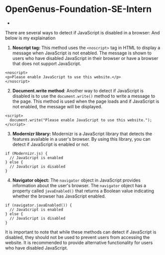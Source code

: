 # OpenGenus-Foundation-SE-Intern
- 
There are several ways to detect if JavaScript is disabled in a browser: And below is my explaination
1. **Noscript tag:** This method uses the ``<noscript>`` tag in HTML to display a message when JavaScript is not enabled. The message is shown to users who have disabled JavaScript in their browser or have a browser that does not support JavaScript.
```
<noscript>
<p>Please enable JavaScript to use this website.</p>
</noscript>
```
2. **Document.write method**: Another way to detect if JavaScript is disabled is to use the ``document.write()`` method to write a message to the page. This method is used when the page loads and if JavaScript is not enabled, the message will be displayed.
```
<script>
  document.write("Please enable JavaScript to use this website.");
</script>
```
3. **Modernizr library:** Modernizr is a JavaScript library that detects the features available in a user's browser. By using this library, you can detect if JavaScript is enabled or not.
```
if (Modernizr.js) {
  // JavaScript is enabled
} else {
  // JavaScript is disabled
}
```
4. **Navigator object:** The ``navigator`` object in JavaScript provides information about the user's browser. The ``navigator`` object has a property called ``javaEnabled()`` that returns a Boolean value indicating whether the browser has JavaScript enabled.

```
if (navigator.javaEnabled()) {
  // JavaScript is enabled
} else {
  // JavaScript is disabled
}
```
It is important to note that while these methods can detect if JavaScript is disabled, they should not be used to prevent users from accessing the website. It is recommended to provide alternative functionality for users who have disabled JavaScript.
